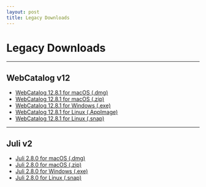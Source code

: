 ```yaml
---
layout: post
title: Legacy Downloads
---
```


# Legacy Downloads
* * *

## WebCatalog v12

- [WebCatalog 12.8.1 for macOS (.dmg)](https://github.com/quanglam2807/webcatalog/releases/download/v12.8.1/WebCatalog-12.8.1.dmg)
- [WebCatalog 12.8.1 for macOS (.zip)](https://github.com/quanglam2807/webcatalog/releases/download/v12.8.1/WebCatalog-12.8.1-mac.zip)
- [WebCatalog 12.8.1 for Windows (.exe)](https://github.com/quanglam2807/webcatalog/releases/download/v12.8.1/webcatalog-setup-12.8.1.exe)
- [WebCatalog 12.8.1 for Linux (.AppImage)](https://github.com/quanglam2807/webcatalog/releases/download/v12.8.1/webcatalog-12.8.1-x86_64.AppImage)
- [WebCatalog 12.8.1 for Linux (.snap)](https://github.com/quanglam2807/webcatalog/releases/download/v12.8.1/webcatalog_12.8.1_amd64.snap)

* * *

## Juli v2

- [Juli 2.8.0 for macOS (.dmg)](https://github.com/quanglam2807/juli/releases/download/v2.8.0/Juli-2.8.0.dmg)
- [Juli 2.8.0 for macOS (.zip)](https://github.com/quanglam2807/juli/releases/download/v2.8.0/Juli-2.8.0-mac.zip)
- [Juli 2.8.0 for Windows (.exe)](https://github.com/quanglam2807/juli/releases/download/v2.8.0/Juli-Setup-2.8.0.exe)
- [Juli 2.8.0 for Linux (.snap)](https://github.com/quanglam2807/juli/releases/download/v2.8.0/Juli_2.8.0_amd64.snap)